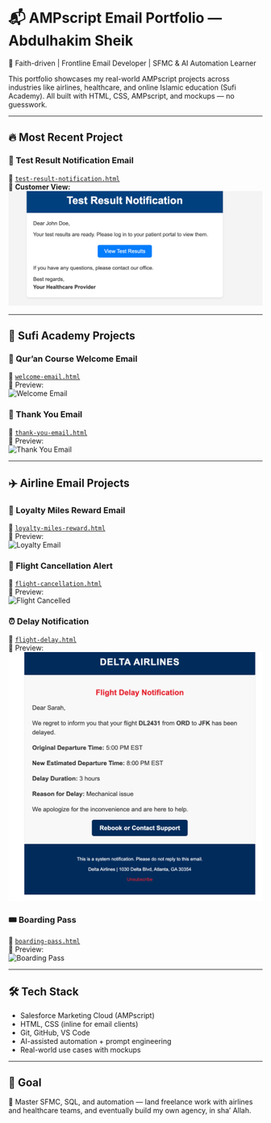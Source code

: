 # 📬 AMPscript Email Portfolio — Abdulhakim Sheik

🌟 Faith-driven | Frontline Email Developer | SFMC & AI Automation Learner

This portfolio showcases my real-world AMPscript projects across industries like airlines, healthcare, and online Islamic education (Sufi Academy). All built with HTML, CSS, AMPscript, and mockups — no guesswork.

---

## 🔥 Most Recent Project

### 🏥 Test Result Notification Email  
📄 [`test-result-notification.html`](emails/healthcare/test-result-notification.html)  
📸 **Customer View:**  
![Test Result Notification](mockups/test-result-notification.png)

---

## 🕌 Sufi Academy Projects

### 📘 Qur’an Course Welcome Email  
📄 [`welcome-email.html`](emails/sufiacademy/welcome-email.html)  
📸 Preview:  
![Welcome Email](mockups/welcome-email-mockup.png)

### 📝 Thank You Email  
📄 [`thank-you-email.html`](emails/sufiacademy/thank-you-email.html)  
📸 Preview:  
![Thank You Email](mockups/thank-you-email.png)

---

## ✈️ Airline Email Projects

### 🎫 Loyalty Miles Reward Email  
📄 [`loyalty-miles-reward.html`](emails/airline/loyalty-miles-reward.html)  
📸 Preview:  
![Loyalty Email](mockups/loyalty-miles-reward.png)

### 🛫 Flight Cancellation Alert  
📄 [`flight-cancellation.html`](emails/airline/flight-cancellation.html)  
📸 Preview:  
![Flight Cancelled](mockups/flight-cancellation.png)

### ⏰ Delay Notification  
📄 [`flight-delay.html`](emails/airline/flight-delay.html)  
📸 Preview:  
![Delay Email](mockups/flight-delay.png)

### 🎟 Boarding Pass  
📄 [`boarding-pass.html`](emails/airline/boarding-pass.html)  
📸 Preview:  
![Boarding Pass](mockups/boarding-pass.png)

---

## 🛠️ Tech Stack

- Salesforce Marketing Cloud (AMPscript)
- HTML, CSS (inline for email clients)
- Git, GitHub, VS Code
- AI-assisted automation + prompt engineering
- Real-world use cases with mockups

---

## 🧭 Goal

🎯 Master SFMC, SQL, and automation — land freelance work with airlines and healthcare teams, and eventually build my own agency, in sha’ Allah.

    